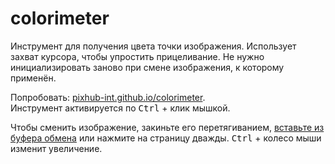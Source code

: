 # colorimeter

Инструмент для получения цвета точки изображения. Использует захват курсора, чтобы упростить прицеливание. Не нужно инициализировать заново при смене изображения, к которому применён.

Попробовать: [pixhub-int.github.io/colorimeter](http://pixhub-int.github.io/colorimeter).   
Инструмент активируется по <kbd>Ctrl</kbd> + клик мышкой.

Чтобы сменить изображение, закиньте его перетягиванием, [вставьте из буфера обмена](https://github.com/Ser-Gen/paste.js) или нажмите на страницу дважды. <kbd>Ctrl</kbd> + колесо мыши изменит увеличение.
